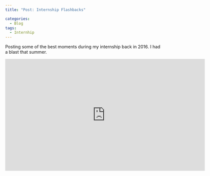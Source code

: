 ```yaml
---
title: "Post: Internship Flashbacks"

categories:
  - Blog
tags:
  - Internhip
---
```




Posting some of the best moments during my internship back in 2016. I had a blast that summer.






<iframe width="640" height="360" src="https://www.youtube-nocookie.com/embed/7mVlotBRLBI" frameborder="0" allowfullscreen></iframe>
